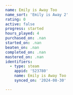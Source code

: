 ```yaml
---
name: Emily is Away Too
name_sort: 'Emily is Away 2'
rating: 0
active: false
progress: started
hours_played: 4
purchased_on: .nan
started_on: .nan
beaten_on: .nan
completed_on: .nan
mastered_on: .nan
identifiers:
  - type: steam
    appid: '523780'
    name: Emily is Away Too
    synced_on: '2024-08-30'

---
```

